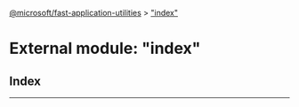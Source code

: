 [@microsoft/fast-application-utilities](../README.md) > ["index"](../modules/_index_.md)

# External module: "index"

## Index

---

